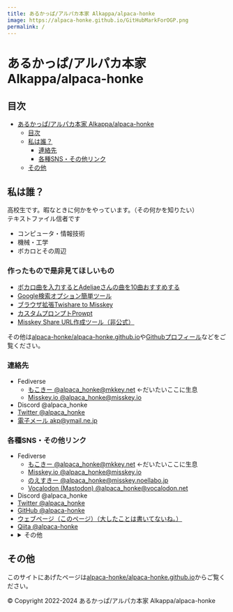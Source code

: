```yaml
---
title: あるかっぱ/アルパカ本家 Alkappa/alpaca-honke
image: https://alpaca-honke.github.io/GitHubMarkForOGP.png
permalink: /
---
```

# あるかっぱ/アルパカ本家 Alkappa/alpaca-honke  

## 目次  
- [あるかっぱ/アルパカ本家 Alkappa/alpaca-honke](#あるかっぱアルパカ本家-alkappaalpaca-honke)
  - [目次](#目次)
  - [私は誰？](#私は誰)
    - [連絡先](#連絡先)
    - [各種SNS・その他リンク](#各種snsその他リンク)
  - [その他](#その他)

## 私は誰？  
高校生です。暇なときに何かをやっています。（その何かを知りたい）  
テキストファイル信者です  

- コンピュータ・情報技術  
- 機械・工学  
- ボカロとその周辺  

### 作ったもので是非見てほしいもの
- [ボカロ曲を入力するとAdeliaeさんの曲を10曲おすすめする](https://alpaca-honke.github.io/ade-music/)
- [Google検索オプション簡単ツール](https://alpaca-honke.github.io/google-option)
- [ブラウザ拡張Twishare to Misskey](https://github.com/alpaca-honke/twishare-to-misskey)
- [カスタムプロンプトProwpt](https://github.com/alpaca-honke/prowpt)
- [Misskey Share URL作成ツール（非公式）](https://alpaca-honke.github.io/make-misskeyshare-url/)

その他は[alpaca-honke/alpaca-honke.github.io](https://github.com/alpaca-honke/alpaca-honke.github.io)や[Githubプロフィール](https://github.com/alpaca-honke)などをご覧ください。

### 連絡先  
- Fediverse  
    - [もこきー @alpaca_honke@mkkey.net](https://mkkey.net/@alpaca_honke) ←だいたいここに生息
    - [Misskey.io @alpaca_honke@misskey.io](https://misskey.io/@alpaca_honke/)
- Discord @alpaca_honke
- [Twitter @alpaca_honke](https://twitter.com/alpaca_honke) 
- [電子メール akp@ymail.ne.jp](mailto:akp@ymail.ne.jp) 

### 各種SNS・その他リンク  
- Fediverse  
    - [もこきー @alpaca_honke@mkkey.net](https://mkkey.net/@alpaca_honke) ←だいたいここに生息
    - [Misskey.io @alpaca_honke@misskey.io](https://misskey.io/@alpaca_honke/)
    - [のえすきー @alpaca_honke@misskey.noellabo.jp](https://misskey.noellabo.jp/@alpaca_honke)
    - [Vocalodon (Mastodon) @alpaca_honke@vocalodon.net](https://vocalodon.net/web/accounts/354814)
- Discord @alpaca_honke
- [Twitter @alpaca_honke](https://twitter.com/alpaca_honke) 
- [GitHub @alpaca-honke](https://github.com/alpaca-honke)  
- [ウェブページ（このページ）（大したことは書いてないね。）](https://alpaca-honke.github.io)  
- [Qiita @alpaca-honke](https://qiita.com/alpaca-honke)  
- <details>
    <summary>その他</summary>
      <ul>
        <li><a href="https://spoon.onelink.me/Uuzo/yj2thiby">Spoon @alkappa_alpaca</a></li>
        <li><a href="https://twitter.com/al_alpaca">Twitter (Spoon垢) @al_alpaca</a></li>
      </ul>
  </details>

## その他
このサイトにあげたページは[alpaca-honke/alpaca-honke.github.io](https://github.com/alpaca-honke/alpaca-honke.github.io/)からご覧ください。  


© Copyright 2022-2024 あるかっぱ/アルパカ本家 Alkappa/alpaca-honke

